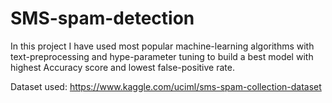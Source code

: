 # SMS-spam-detection
In this project I have used most popular machine-learning algorithms with text-preprocessing and hype-parameter tuning to build a best model with highest Accuracy score and lowest false-positive rate.

Dataset used: https://www.kaggle.com/uciml/sms-spam-collection-dataset
